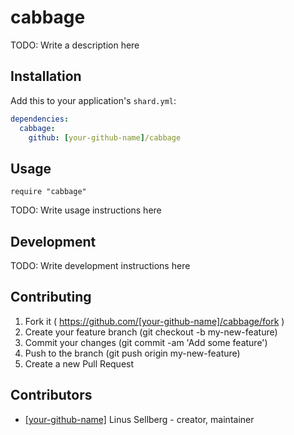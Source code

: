 # cabbage

TODO: Write a description here

## Installation


Add this to your application's `shard.yml`:

```yaml
dependencies:
  cabbage:
    github: [your-github-name]/cabbage
```


## Usage


```crystal
require "cabbage"
```


TODO: Write usage instructions here

## Development

TODO: Write development instructions here

## Contributing

1. Fork it ( https://github.com/[your-github-name]/cabbage/fork )
2. Create your feature branch (git checkout -b my-new-feature)
3. Commit your changes (git commit -am 'Add some feature')
4. Push to the branch (git push origin my-new-feature)
5. Create a new Pull Request

## Contributors

- [[your-github-name]](https://github.com/[your-github-name]) Linus Sellberg - creator, maintainer
